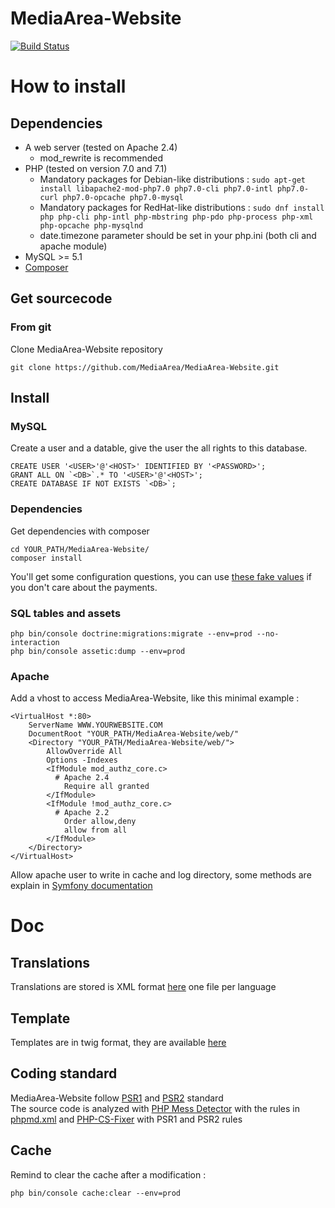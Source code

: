 # MediaArea-Website

[![Build Status](https://travis-ci.org/MediaArea/MediaArea-Website.svg?branch=master)](https://travis-ci.org/MediaArea/MediaArea-Website)

# How to install

## Dependencies

* A web server (tested on Apache 2.4)
    * mod_rewrite is recommended
* PHP (tested on version 7.0 and 7.1)
    * Mandatory packages for Debian-like distributions : `sudo apt-get install libapache2-mod-php7.0 php7.0-cli php7.0-intl php7.0-curl php7.0-opcache php7.0-mysql`
    * Mandatory packages for RedHat-like distributions : `sudo dnf install php php-cli php-intl php-mbstring php-pdo php-process php-xml php-opcache php-mysqlnd`
    * date.timezone parameter should be set in your php.ini (both cli and apache module)
* MySQL >= 5.1
* [Composer](https://getcomposer.org/download/)

## Get sourcecode

### From git

Clone MediaArea-Website repository
```
git clone https://github.com/MediaArea/MediaArea-Website.git
```
## Install

### MySQL

Create a user and a datable, give the user the all rights to this database.
```
CREATE USER '<USER>'@'<HOST>' IDENTIFIED BY '<PASSWORD>';
GRANT ALL ON `<DB>`.* TO '<USER>'@'<HOST>';
CREATE DATABASE IF NOT EXISTS `<DB>`;
```

### Dependencies

Get dependencies with composer
```
cd YOUR_PATH/MediaArea-Website/
composer install
```
You'll get some configuration questions, you can use [these fake values](blob/master/app/config/parameters.yml.travis) if you don't care about the payments.

### SQL tables and assets

```
php bin/console doctrine:migrations:migrate --env=prod --no-interaction
php bin/console assetic:dump --env=prod
```

### Apache

Add a vhost to access MediaArea-Website, like this minimal example :
```
<VirtualHost *:80>
    ServerName WWW.YOURWEBSITE.COM
    DocumentRoot "YOUR_PATH/MediaArea-Website/web/"
    <Directory "YOUR_PATH/MediaArea-Website/web/">
        AllowOverride All
        Options -Indexes
        <IfModule mod_authz_core.c>
          # Apache 2.4
            Require all granted
        </IfModule>
        <IfModule !mod_authz_core.c>
          # Apache 2.2
            Order allow,deny
            allow from all
        </IfModule>
    </Directory>
</VirtualHost>

```
Allow apache user to write in cache and log directory, some methods are explain in [Symfony documentation](https://symfony.com/doc/current/setup/file_permissions.html)

# Doc

## Translations

Translations are stored is XML format [here](https://github.com/MediaArea/MediaArea-Website/blob/master/app/Resources/translations/) one file per language

## Template

Templates are in twig format, they are available [here](https://github.com/MediaArea/MediaArea-Website/tree/master/src/AppBundle/Resources/views)

## Coding standard

MediaArea-Website follow [PSR1](http://www.php-fig.org/psr/psr-1/) and [PSR2](http://www.php-fig.org/psr/psr-2/) standard  
The source code is analyzed with [PHP Mess Detector](https://phpmd.org/) with the rules in [phpmd.xml](https://github.com/MediaArea/MediaArea-Website/blob/master/phpmd.xml) and [PHP-CS-Fixer](http://cs.sensiolabs.org/) with PSR1 and PSR2 rules

## Cache

Remind to clear the cache after a modification :
```
php bin/console cache:clear --env=prod
```
